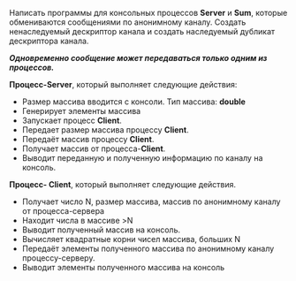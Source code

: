 Написать программы для консольных процессов __Server__ и __Sum__, которые обмениваются сообщениями по
анонимному каналу. Создать ненаследуемый дескриптор канала и создать наследуемый дубликат дескриптора канала.  

_**Одновременно сообщение может передаваться только одним из процессов.**_   

__Процесс-Server__, который выполняет следующие действия:
- Размер массива вводится с консоли. Тип массива: __double__
- Генерирует элементы массива
- Запускает процесс __Сlient__.
- Передает размер массива процессу __Сlient__.
- Передаёт массив процессу __Сlient__.
- Получает массив от процесса-__Сlient__.
- Выводит переданную и полученную информацию по каналу на консоль.  

__Процесс- Сlient__, который выполняет следующие действия.
- Получает число N, размер массива, массив по анонимному каналу от процесса-сервера
- Находит числа в массиве >N
- Выводит полученный массив на консоль.
- Вычисляет квадратные корни чисел масcива, больших N
- Передаёт элементы полученного массива по анонимному каналу процессу-серверу.
- Выводит элементы полученного массива на консоль
